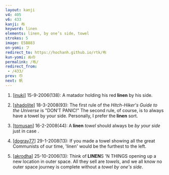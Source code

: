 ```yaml
---
layout: kanji
v4: 405
v6: 433
kanji: 布
keyword: linen
elements: linen, by one’s side, towel
strokes: 5
image: E5B883
on-yomi: フ
redirect_to: https://hochanh.github.io/rtk/布
kun-yomi: ぬの
permalink: /布/
redirect_from:
 - /433/
prev: 巾
next: 帆
---
```


1) [<a href="http://kanji.koohii.com/profile/inuki">inuki</a>] 15-9-2006(138): A matador holding his red<strong> linen</strong> by his side.

2) [<a href="http://kanji.koohii.com/profile/shadolite">shadolite</a>] 18-3-2008(93): The first rule of the <em>Hitch-Hiker&#039;s Guide to the Universe</em> is &quot;DON&#039;T PANIC!&quot; The second rule, of course, is to always have a towel by your side. Personally, I prefer the<strong> linen</strong> sort.

3) [<a href="http://kanji.koohii.com/profile/tomusan">tomusan</a>] 16-2-2008(44): A<strong> linen</strong> <em>towel</em> should always be <em>by your side</em> just in case .

4) [<a href="http://kanji.koohii.com/profile/dogray77">dogray77</a>] 29-1-2008(13): If you made a towel showing all the great Communists of our time, &#039;linen&#039; would be the furthest to the left.

5) [<a href="http://kanji.koohii.com/profile/akrodha">akrodha</a>] 25-10-2006(13): Think of<strong> LINEN</strong>S &#039;N THINGS opening up a new location in outer space. All they sell are <em>towels</em>, and we all know no outer space journey is complete without a <em>towel</em> <em>by one&#039;s side</em>.

